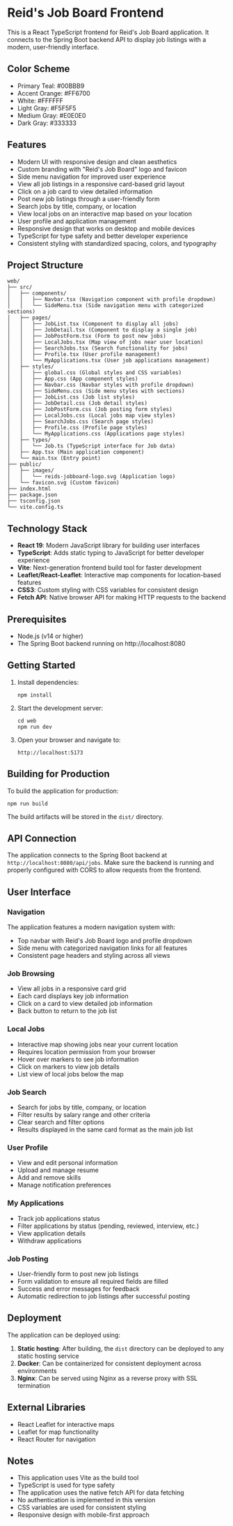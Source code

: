# Reid's Job Board Frontend

This is a React TypeScript frontend for Reid's Job Board application. It connects to the Spring Boot backend API to display job listings with a modern, user-friendly interface.

## Color Scheme

- Primary Teal: #00BBB9
- Accent Orange: #FF6700
- White: #FFFFFF
- Light Gray: #F5F5F5
- Medium Gray: #E0E0E0
- Dark Gray: #333333

## Features

- Modern UI with responsive design and clean aesthetics
- Custom branding with "Reid's Job Board" logo and favicon
- Side menu navigation for improved user experience
- View all job listings in a responsive card-based grid layout
- Click on a job card to view detailed information
- Post new job listings through a user-friendly form
- Search jobs by title, company, or location
- View local jobs on an interactive map based on your location
- User profile and application management
- Responsive design that works on desktop and mobile devices
- TypeScript for type safety and better developer experience
- Consistent styling with standardized spacing, colors, and typography

## Project Structure

```
web/
├── src/
│   ├── components/
│   │   ├── Navbar.tsx (Navigation component with profile dropdown)
│   │   └── SideMenu.tsx (Side navigation menu with categorized sections)
│   ├── pages/
│   │   ├── JobList.tsx (Component to display all jobs)
│   │   ├── JobDetail.tsx (Component to display a single job)
│   │   ├── JobPostForm.tsx (Form to post new jobs)
│   │   ├── LocalJobs.tsx (Map view of jobs near user location)
│   │   ├── SearchJobs.tsx (Search functionality for jobs)
│   │   ├── Profile.tsx (User profile management)
│   │   └── MyApplications.tsx (User job applications management)
│   ├── styles/
│   │   ├── global.css (Global styles and CSS variables)
│   │   ├── App.css (App component styles)
│   │   ├── Navbar.css (Navbar styles with profile dropdown)
│   │   ├── SideMenu.css (Side menu styles with sections)
│   │   ├── JobList.css (Job list styles)
│   │   ├── JobDetail.css (Job detail styles)
│   │   ├── JobPostForm.css (Job posting form styles)
│   │   ├── LocalJobs.css (Local jobs map view styles)
│   │   ├── SearchJobs.css (Search page styles)
│   │   ├── Profile.css (Profile page styles)
│   │   └── MyApplications.css (Applications page styles)
│   ├── types/
│   │   └── Job.ts (TypeScript interface for Job data)
│   ├── App.tsx (Main application component)
│   └── main.tsx (Entry point)
├── public/
│   ├── images/
│   │   └── reids-jobboard-logo.svg (Application logo)
│   └── favicon.svg (Custom favicon)
├── index.html
├── package.json
├── tsconfig.json
└── vite.config.ts
```

## Technology Stack

- **React 19**: Modern JavaScript library for building user interfaces
- **TypeScript**: Adds static typing to JavaScript for better developer experience
- **Vite**: Next-generation frontend build tool for faster development
- **Leaflet/React-Leaflet**: Interactive map components for location-based features
- **CSS3**: Custom styling with CSS variables for consistent design
- **Fetch API**: Native browser API for making HTTP requests to the backend

## Prerequisites

- Node.js (v14 or higher)
- The Spring Boot backend running on http://localhost:8080

## Getting Started

1. Install dependencies:
   ```
   npm install
   ```

2. Start the development server:
   ```
   cd web
   npm run dev
   ```

3. Open your browser and navigate to:
   ```
   http://localhost:5173
   ```

## Building for Production

To build the application for production:

```
npm run build
```

The build artifacts will be stored in the `dist/` directory.

## API Connection

The application connects to the Spring Boot backend at `http://localhost:8080/api/jobs`. Make sure the backend is running and properly configured with CORS to allow requests from the frontend.

## User Interface

### Navigation

The application features a modern navigation system with:
- Top navbar with Reid's Job Board logo and profile dropdown
- Side menu with categorized navigation links for all features
- Consistent page headers and styling across all views

### Job Browsing

- View all jobs in a responsive card grid
- Each card displays key job information
- Click on a card to view detailed job information
- Back button to return to the job list

### Local Jobs

- Interactive map showing jobs near your current location
- Requires location permission from your browser
- Hover over markers to see job information
- Click on markers to view job details
- List view of local jobs below the map

### Job Search

- Search for jobs by title, company, or location
- Filter results by salary range and other criteria
- Clear search and filter options
- Results displayed in the same card format as the main job list

### User Profile

- View and edit personal information
- Upload and manage resume
- Add and remove skills
- Manage notification preferences

### My Applications

- Track job applications status
- Filter applications by status (pending, reviewed, interview, etc.)
- View application details
- Withdraw applications

### Job Posting

- User-friendly form to post new job listings
- Form validation to ensure all required fields are filled
- Success and error messages for feedback
- Automatic redirection to job listings after successful posting

## Deployment

The application can be deployed using:

1. **Static hosting**: After building, the `dist` directory can be deployed to any static hosting service
2. **Docker**: Can be containerized for consistent deployment across environments
3. **Nginx**: Can be served using Nginx as a reverse proxy with SSL termination

## External Libraries

- React Leaflet for interactive maps
- Leaflet for map functionality
- React Router for navigation

## Notes

- This application uses Vite as the build tool
- TypeScript is used for type safety
- The application uses the native fetch API for data fetching
- No authentication is implemented in this version
- CSS variables are used for consistent styling
- Responsive design with mobile-first approach
